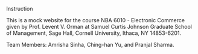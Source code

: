 Instruction

This is a mock website for the course NBA 6010 - Electronic Commerce 
given by Prof. Levent V. Orman at Samuel Curtis Johnson Graduate School 
of Management, Sage Hall, Cornell University, Ithaca, NY 14853-6201.

Team Members:
Amrisha Sinha, Ching-han Yu, and Pranjal Sharma.
